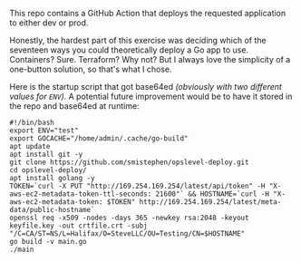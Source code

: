 This repo contains a GitHub Action that deploys the requested application to either dev or prod.

Honestly, the hardest part of this exercise was deciding which of the seventeen ways you could theoretically deploy a Go app to use. Containers? Sure. Terraform? Why not? But I always love the simplicity of a one-button solution, so that's what I chose.

Here is the startup script that got base64ed _(obviously with two different values for `ENV`)_. A potential future improvement would be to have it stored in the repo and base64ed at runtime:
```
#!/bin/bash
export ENV="test"
export GOCACHE="/home/admin/.cache/go-build"
apt update
apt install git -y
git clone https://github.com/smistephen/opslevel-deploy.git
cd opslevel-deploy/
apt install golang -y
TOKEN=`curl -X PUT "http://169.254.169.254/latest/api/token" -H "X-aws-ec2-metadata-token-ttl-seconds: 21600"` && HOSTNAME=`curl -H "X-aws-ec2-metadata-token: $TOKEN" http://169.254.169.254/latest/meta-data/public-hostname`
openssl req -x509 -nodes -days 365 -newkey rsa:2048 -keyout keyfile.key -out crtfile.crt -subj "/C=CA/ST=NS/L=Halifax/O=SteveLLC/OU=Testing/CN=$HOSTNAME"
go build -v main.go
./main
```
